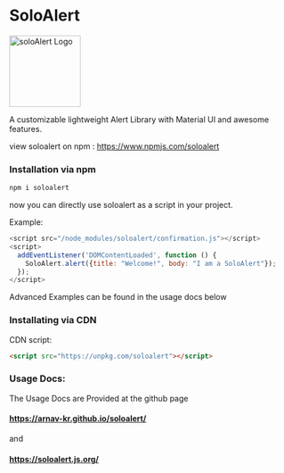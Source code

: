 # SoloAlert

<img alt="soloAlert Logo" src="https://user-images.githubusercontent.com/72879799/127307597-f291e5b3-5efa-4b03-96cc-e7fd6e15d7d5.png" width="128px">

A customizable lightweight Alert Library with Material UI and awesome features.

view soloalert on npm : https://www.npmjs.com/soloalert

### Installation via npm

```bash
npm i soloalert
```
now you can directly use soloalert as a script in your project.

Example: 
```javascript
<script src="/node_modules/soloalert/confirmation.js"></script>
<script>
  addEventListener('DOMContentLoaded', function () {
    SoloAlert.alert({title: "Welcome!", body: "I am a SoloAlert"});
  });
</script>
```
Advanced Examples can be found in the usage docs below 

### Installating via CDN

CDN script:
```html
<script src="https://unpkg.com/soloalert"></script>
```


### Usage Docs:

The Usage Docs are Provided at the github page

#### https://arnav-kr.github.io/soloalert/

and

#### https://soloalert.js.org/
